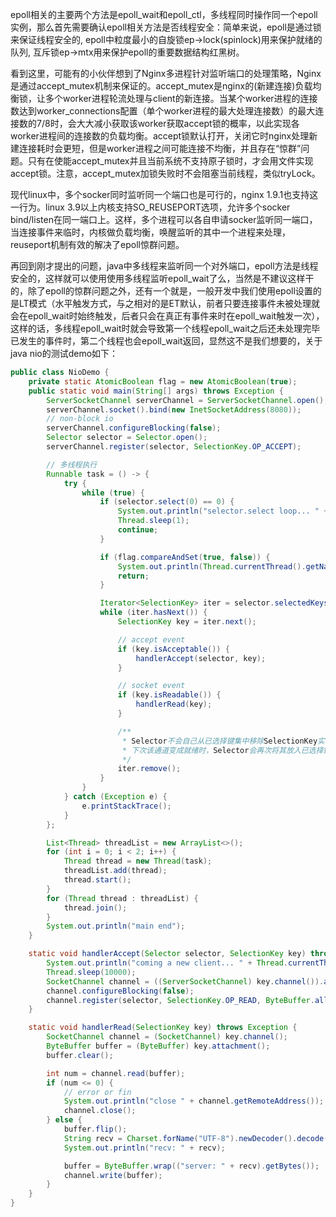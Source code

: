 
epoll相关的主要两个方法是epoll_wait和epoll_ctl，多线程同时操作同一个epoll实例，那么首先需要确认epoll相关方法是否线程安全：简单来说，epoll是通过锁来保证线程安全的, epoll中粒度最小的自旋锁ep->lock(spinlock)用来保护就绪的队列, 互斥锁ep->mtx用来保护epoll的重要数据结构红黑树。

看到这里，可能有的小伙伴想到了Nginx多进程针对监听端口的处理策略，Nginx是通过accept_mutex机制来保证的。accept_mutex是nginx的(新建连接)负载均衡锁，让多个worker进程轮流处理与client的新连接。当某个worker进程的连接数达到worker_connections配置（单个worker进程的最大处理连接数）的最大连接数的7/8时，会大大减小获取该worker获取accept锁的概率，以此实现各worker进程间的连接数的负载均衡。accept锁默认打开，关闭它时nginx处理新建连接耗时会更短，但是worker进程之间可能连接不均衡，并且存在“惊群”问题。只有在使能accept_mutex并且当前系统不支持原子锁时，才会用文件实现accept锁。注意，accept_mutex加锁失败时不会阻塞当前线程，类似tryLock。

现代linux中，多个socker同时监听同一个端口也是可行的，nginx 1.9.1也支持这一行为。linux 3.9以上内核支持SO_REUSEPORT选项，允许多个socker bind/listen在同一端口上。这样，多个进程可以各自申请socker监听同一端口，当连接事件来临时，内核做负载均衡，唤醒监听的其中一个进程来处理，reuseport机制有效的解决了epoll惊群问题。

再回到刚才提出的问题，java中多线程来监听同一个对外端口，epoll方法是线程安全的，这样就可以使用使用多线程监听epoll_wait了么，当然是不建议这样干的，除了epoll的惊群问题之外，还有一个就是，一般开发中我们使用epoll设置的是LT模式（水平触发方式，与之相对的是ET默认，前者只要连接事件未被处理就会在epoll_wait时始终触发，后者只会在真正有事件来时在epoll_wait触发一次），这样的话，多线程epoll_wait时就会导致第一个线程epoll_wait之后还未处理完毕已发生的事件时，第二个线程也会epoll_wait返回，显然这不是我们想要的，关于java nio的测试demo如下：

```java
public class NioDemo {
    private static AtomicBoolean flag = new AtomicBoolean(true);
    public static void main(String[] args) throws Exception {
        ServerSocketChannel serverChannel = ServerSocketChannel.open();
        serverChannel.socket().bind(new InetSocketAddress(8080));
        // non-block io
        serverChannel.configureBlocking(false);
        Selector selector = Selector.open();
        serverChannel.register(selector, SelectionKey.OP_ACCEPT);

        // 多线程执行
        Runnable task = () -> {
            try {
                while (true) {
                    if (selector.select(0) == 0) {
                        System.out.println("selector.select loop... " + Thread.currentThread().getName());
                        Thread.sleep(1);
                        continue;
                    }

                    if (flag.compareAndSet(true, false)) {
                        System.out.println(Thread.currentThread().getName() + " over");
                        return;
                    }

                    Iterator<SelectionKey> iter = selector.selectedKeys().iterator();
                    while (iter.hasNext()) {
                        SelectionKey key = iter.next();

                        // accept event
                        if (key.isAcceptable()) {
                            handlerAccept(selector, key);
                        }

                        // socket event
                        if (key.isReadable()) {
                            handlerRead(key);
                        }

                        /**
                         * Selector不会自己从已选择键集中移除SelectionKey实例，必须在处理完通道时手动移除。
                         * 下次该通道变成就绪时，Selector会再次将其放入已选择键集中。
                         */
                        iter.remove();
                    }
                }
            } catch (Exception e) {
                e.printStackTrace();
            }
        };

        List<Thread> threadList = new ArrayList<>();
        for (int i = 0; i < 2; i++) {
            Thread thread = new Thread(task);
            threadList.add(thread);
            thread.start();
        }
        for (Thread thread : threadList) {
            thread.join();
        }
        System.out.println("main end");
    }

    static void handlerAccept(Selector selector, SelectionKey key) throws Exception {
        System.out.println("coming a new client... " + Thread.currentThread().getName());
        Thread.sleep(10000);
        SocketChannel channel = ((ServerSocketChannel) key.channel()).accept();
        channel.configureBlocking(false);
        channel.register(selector, SelectionKey.OP_READ, ByteBuffer.allocate(1024));
    }

    static void handlerRead(SelectionKey key) throws Exception {
        SocketChannel channel = (SocketChannel) key.channel();
        ByteBuffer buffer = (ByteBuffer) key.attachment();
        buffer.clear();

        int num = channel.read(buffer);
        if (num <= 0) {
            // error or fin
            System.out.println("close " + channel.getRemoteAddress());
            channel.close();
        } else {
            buffer.flip();
            String recv = Charset.forName("UTF-8").newDecoder().decode(buffer).toString();
            System.out.println("recv: " + recv);

            buffer = ByteBuffer.wrap(("server: " + recv).getBytes());
            channel.write(buffer);
        }
    }
}
```